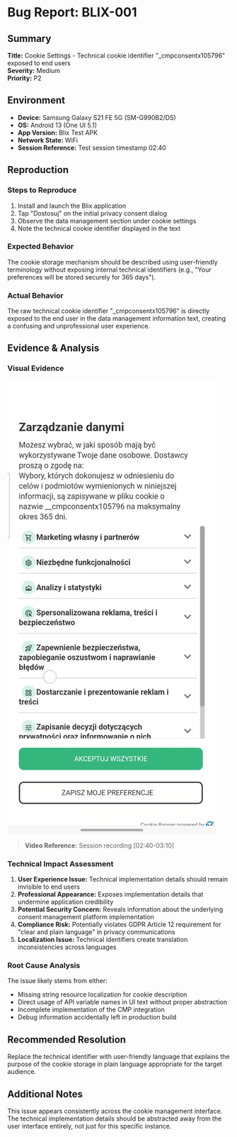 # Bug Report: BLIX-001

## Summary

**Title:** Cookie Settings - Technical cookie identifier "\_cmpconsentx105796" exposed to end users  
**Severity:** Medium  
**Priority:** P2

## Environment

- **Device:** Samsung Galaxy S21 FE 5G (SM-G990B2/DS)
- **OS:** Android 13 (One UI 5.1)
- **App Version:** Blix Test APK
- **Network State:** WiFi
- **Session Reference:** Test session timestamp 02:40

## Reproduction

### Steps to Reproduce

1. Install and launch the Blix application
2. Tap "Dostosuj" on the initial privacy consent dialog
3. Observe the data management section under cookie settings
4. Note the technical cookie identifier displayed in the text

### Expected Behavior

The cookie storage mechanism should be described using user-friendly terminology without exposing internal technical identifiers (e.g., "Your preferences will be stored securely for 365 days").

### Actual Behavior

The raw technical cookie identifier "\_cmpconsentx105796" is directly exposed to the end user in the data management information text, creating a confusing and unprofessional user experience.

## Evidence & Analysis

### Visual Evidence

![Cookie Settings Technical Identifier](/evidence/screenshots/cookie_settings_technical_id.jpg)

> **Video Reference:** Session recording [02:40-03:10]

### Technical Impact Assessment

1. **User Experience Issue:** Technical implementation details should remain invisible to end users
2. **Professional Appearance:** Exposes implementation details that undermine application credibility
3. **Potential Security Concern:** Reveals information about the underlying consent management platform implementation
4. **Compliance Risk:** Potentially violates GDPR Article 12 requirement for "clear and plain language" in privacy communications
5. **Localization Issue:** Technical identifiers create translation inconsistencies across languages

### Root Cause Analysis

The issue likely stems from either:

- Missing string resource localization for cookie description
- Direct usage of API variable names in UI text without proper abstraction
- Incomplete implementation of the CMP integration
- Debug information accidentally left in production build

## Recommended Resolution

Replace the technical identifier with user-friendly language that explains the purpose of the cookie storage in plain language appropriate for the target audience.

## Additional Notes

This issue appears consistently across the cookie management interface. The technical implementation details should be abstracted away from the user interface entirely, not just for this specific instance.
